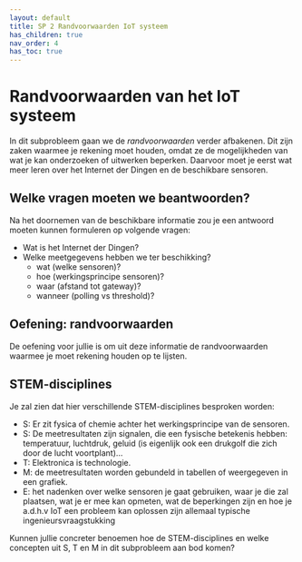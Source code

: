 ```yaml
---
layout: default
title: SP 2 Randvoorwaarden IoT systeem
has_children: true
nav_order: 4
has_toc: true
---
```


# Randvoorwaarden van het IoT systeem

In dit subprobleem gaan we de _randvoorwaarden_ verder afbakenen.
Dit zijn zaken waarmee  je rekening moet houden, omdat ze de mogelijkheden van wat je kan onderzoeken of uitwerken beperken.
Daarvoor moet je eerst wat meer leren over het Internet der Dingen en de beschikbare sensoren.

## Welke vragen moeten we beantwoorden?

Na het doornemen van de beschikbare informatie zou je een antwoord moeten kunnen formuleren op volgende vragen:
- Wat is het Internet der Dingen? 
- Welke meetgegevens hebben we ter beschikking?
    * wat (welke sensoren)? 
    * hoe (werkingsprincipe sensoren)?
    * waar (afstand tot gateway)? 
    * wanneer (polling vs threshold)?
	
## Oefening: randvoorwaarden
	
De oefening voor jullie is om uit deze informatie de randvoorwaarden waarmee je moet rekening houden op te lijsten.

## STEM-disciplines

Je zal zien dat hier verschillende STEM-disciplines besproken worden:
* S: Er zit fysica of chemie achter het werkingsprincipe van de sensoren.
* S: De meetresultaten zijn signalen, die een fysische betekenis hebben: temperatuur, luchtdruk, geluid (is eigenlijk ook een drukgolf die zich door de lucht voortplant)...
* T: Elektronica is technologie.
* M: de meetresultaten worden gebundeld in tabellen of weergegeven in een grafiek.
* E: het nadenken over welke sensoren je gaat gebruiken, waar je die zal plaatsen, wat je er mee kan opmeten, wat de beperkingen zijn en hoe je a.d.h.v IoT een probleem kan oplossen zijn allemaal typische ingenieursvraagstukking

Kunnen jullie concreter benoemen hoe de STEM-disciplines en welke concepten uit S, T en M in dit subprobleem aan bod komen?

